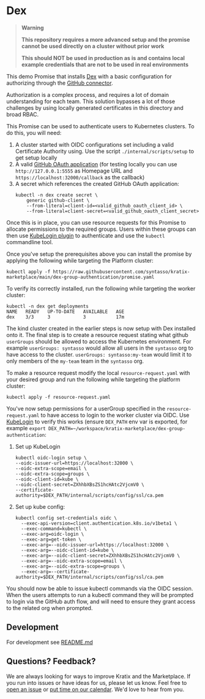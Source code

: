 # Dex

> **Warning**
> 
> **This repository requires a more advanced setup and the promise cannot be used directly on a cluster without prior work**
> 
> **This should NOT be used in production as is and contains local example credentials that are not to be used in real environments**

This demo Promise that installs [Dex](https://dexidp.io/) with a basic configuration for authorizing through the [GitHub connector](https://dexidp.io/docs/connectors/github/).

Authorization is a complex process, and requires a lot of domain understanding for each team.
This solution bypasses a lot of those challenges by using locally generated certificates in this directory and broad RBAC.

This Promise can be used to authenticate users to Kubernetes clusters. To do this, you will need:

1. A cluster started with OIDC configurations set including a valid Certificate Authority using. Use the script `./internal/scripts/setup` to get setup locally
1. A valid [GitHub OAuth application](https://github.com/settings/applications/new)
(for testing locally you can use `http://127.0.0.1:5555` as Homepage URL and `https://localhost:32000/callback` as the callback)
1. A secret which references the created GitHub OAuth application:
    ```
    kubectl -n dex create secret \
        generic github-client \
        --from-literal=client-id=<valid_github_oauth_client_id> \
        --from-literal=client-secret=<valid_github_oauth_client_secret>
    ```

Once this is in place, you can use resource requests for this Promise to allocate permissions to the required groups.
Users within these groups can then use [KubeLogin plugin](https://github.com/int128/kubelogin) to authenticate and use the `kubectl` commandline tool.

Once you've setup the prerequisites above you can install the promise by applying the following while targeting
the Platform cluster:
```
kubectl apply -f https://raw.githubusercontent.com/syntasso/kratix-marketplace/main/dex-group-authentication/promise.yaml
```

To verify its correctly installed, run the following while targeting the worker cluster:
```
kubectl -n dex get deployments
NAME   READY   UP-TO-DATE   AVAILABLE   AGE
dex    3/3     3            3           17m
```

The kind cluster created in the earlier steps is now setup with Dex installed onto it. The final step is to create a resource
request stating what github `userGroups` should be allowed to access the Kubernetes environment. For example `userGroups: syntasso` would
allow all users in the `syntasso` org to have access to the cluster. `userGroups: syntasso:my-team` would limit it to only members of the `my-team` team
in the `syntasso` org.

To make a resource request modify the local `resource-request.yaml` with your desired group and run the following while targeting the platform cluster:
```
kubectl apply -f resource-request.yaml
```

You've now setup permissions for a userGroup specified in the `resource-request.yaml` to have access to login to the worker
cluster via OIDC. Use [KubeLogin](https://github.com/int128/kubelogin#setup) to verify this works (ensure `DEX_PATH` env var
is exported, for example `export DEX_PATH=~/workspace/kratix-marketplace/dex-group-authentication`:

1. Set up KubeLogin
    ```
    kubectl oidc-login setup \
    --oidc-issuer-url=https://localhost:32000 \
    --oidc-extra-scope=email \
    --oidc-extra-scope=groups \
    --oidc-client-id=kube \
    --oidc-client-secret=ZXhhbXBsZS1hcHAtc2VjcmV0 \
    --certificate-authority=$DEX_PATH/internal/scripts/config/ssl/ca.pem
    ```
2. Set up kube config:
    ```
    kubectl config set-credentials oidc \
	  --exec-api-version=client.authentication.k8s.io/v1beta1 \
	  --exec-command=kubectl \
	  --exec-arg=oidc-login \
	  --exec-arg=get-token \
	  --exec-arg=--oidc-issuer-url=https://localhost:32000 \
	  --exec-arg=--oidc-client-id=kube \
	  --exec-arg=--oidc-client-secret=ZXhhbXBsZS1hcHAtc2VjcmV0 \
	  --exec-arg=--oidc-extra-scope=email \
	  --exec-arg=--oidc-extra-scope=groups \
	  --exec-arg=--certificate-authority=$DEX_PATH/internal/scripts/config/ssl/ca.pem
    ```

You should now be able to issue kubectl commands via the OIDC session. When the users attempts
to run a kubectl command they will be prompted to login via the GitHub auth flow, and will need to ensure they
grant access to the related org when prompted.


## Development

For development see [README.md](./internal/README.md)

## Questions? Feedback?

We are always looking for ways to improve Kratix and the Marketplace. If you run into issues or have ideas for us, please let us know. Feel free to [open an issue](https://github.com/syntasso/kratix-marketplace/issues/new/choose) or [put time on our calendar](https://www.syntasso.io/contact-us). We'd love to hear from you.

